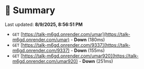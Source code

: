# 📖 Summary
Last updated: **8/9/2025, 8:56:51 PM**

- `GET` [https://talk-m6gd.onrender.com/umar](https://talk-m6gd.onrender.com/umar) - **Down** (180ms)
- `GET` [https://talk-m6gd.onrender.com/9337](https://talk-m6gd.onrender.com/9337) - **Down** (155ms)
- `GET` [https://talk-m6gd.onrender.com/umar920](https://talk-m6gd.onrender.com/umar920) - **Down** (251ms)
